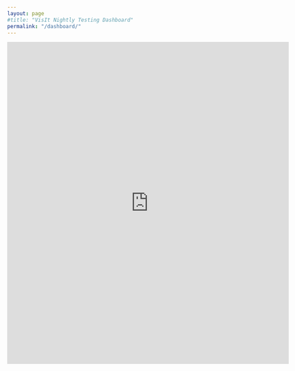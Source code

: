 ```yaml
---
layout: page
#title: "VisIt Nightly Testing Dashboard"
permalink: "/dashboard/"
---
```


<iframe style="border:none;" width="130%" height="750px" src="https://htmlpreview.github.io/?https://github.com/visit-dav/dashboard/blob/master/index.html">
</iframe
